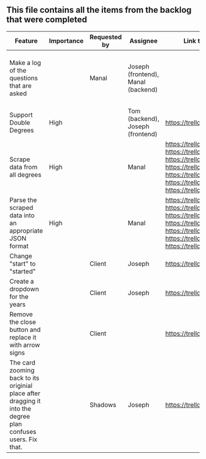 ## This file contains all the items from the backlog that were completed

Feature | Importance | Requested by | Assignee | Link to Trello Card | Comments
--- | --- | --- | --- | --- | ---
Make a log of the questions that are asked | | Manal | Joseph (frontend), Manal (backend)| |This is a feature that is present by default through Google Hummingbird
Support Double Degrees | High | | Tom (backend), Joseph (frontend) | https://trello.com/c/XkKu7Pwm |  
Scrape data from all degrees | High | | Manal | https://trello.com/c/jmmV6eCJ, https://trello.com/c/yF19knzr, https://trello.com/c/LOu2XH6g, https://trello.com/c/LIPv5gvS, https://trello.com/c/vJeqP5P2, https://trello.com/c/YuagIYaW, https://trello.com/c/R39j2Yry | Broken down by college because that is how it was done
Parse the scraped data into an appropriate JSON format | High | | Manal | https://trello.com/c/jmmV6eCJ, https://trello.com/c/yF19knzr, https://trello.com/c/LOu2XH6g, https://trello.com/c/LIPv5gvS, https://trello.com/c/vJeqP5P2, https://trello.com/c/YuagIYaW, https://trello.com/c/R39j2Yry | Broken down by college because that is how it was done
Change "start" to "started" |  | Client | Joseph | https://trello.com/c/7mxap6j7 |
Create a dropdown for the years |  | Client | Joseph | https://trello.com/c/7mxap6j7 |
Remove the close button and replace it with arrow signs | | Client | | https://trello.com/c/7mxap6j7 | 
The card zooming back to its originial place after dragging it into the degree plan confuses users. Fix that. | | Shadows | Joseph | https://trello.com/c/7mxap6j7 |


